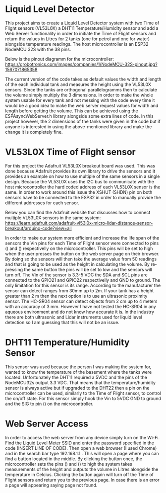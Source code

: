 # Liquid Level Detector

This project aims to create a Liquid Level Detector system with two Time of Flight sensors (VL53L0X) a DHT11 Temperature/Humidity sensor and add a Web Server functionality in order to initiate the Time of Flight sensors and return the values in Litres for 2 tanks (one for petrol and one for water) alongside temperature readings. The host microcontroller is an ESP32 NodeMCU 32S with the 38 pins.

Below is the pinout diagramm for the microcontroller:
https://grobotronics.com/images/companies/1/NodeMCU-32S-pinout.jpg?1567071865358

The current version of the code takes as default values the width and length of the each individual tank and measures the height using the VL53L0X sensors. Since the tanks are orthogonal parallelogramms then to calculate the volume simply multiply the 3 dimensions. In order to make the whole system usable for every tank and not messing with the code every time it would be a good idea to make the web server request values for width and length before getting the volume. This can be achieved using the ESPAsyncWebServer.h library alongside some extra lines of code. In this project however, the 2 dimensions of the tanks were given in the code but if anyone is interested in using the above-mentioned library and make the change it is completely fine.


# VL53L0X Time of Flight sensor

For this project the Adafruit VL53L0X breakout board was used. This was done because Adafruit provides its own library to drive the sensors and it provides an example on how to use multiple of the same sensors in a single design. Because the VL53L0X uses the I2C bus to communicate with the host microcontroller the hard coded address of each VL53L0X sensor is the same. In order to work around this issue the XSHUT (SHDN) pin on both sensors have to be connected to the ESP32 in order to manually provide the different addresses for each sensor. 

Below you can find the Adafruit website that discusses how to connect multiple VL53L0X sensors in the same system:
https://learn.adafruit.com/adafruit-vl53l0x-micro-lidar-distance-sensor-breakout/arduino-code?view=all

In order to make our system more efficient and increase the life span of the sensors the Vin pins for each Time of Flight sensor were connected to pins () and () respectivelly on the microcontroller. This pins will be set to high when the user presses the button on the web server page on their browser. By doing so the sensors will then take the average value from 50 readings and that is going to be used as the height in calculating the volume. By re-pressing the same button the pins will be set to low and the sensors will turn off. The Vin of the sensor is 3.3-5 VDC the SDA and SCL pins are connected to the GPIO21 and GPIO22 respectivelly and GND to ground. The only limitation for this sensor is its range. According to the manufacturer the sensor can detect ranges from 30mm up to 2m. If your tank has a height greater than 2 m then the next option is to use an ultrasonic proximity sensor. The HC-SR04 sensor can detect objects from 2 cm up to 4 meters with an accuracy of 3 mm. However I have not tested the HC-SR04 in any aqueous environment and do not know how accurate it is. In the industry there are both ultrasonic and Lidar instruments used for liquid level detection so I am guessing that this will not be an issue.

# DHT11 Temperature/Humidity Sensor

This sensor was used because the person I was making the system for, wanted to know the temperature of the basement where the tanks were located. Unfortunately the DHT11 required a 5VDC and the pins of the NodeMCU32s output 3.3 VDC. That means that the temperature/humidity sensor is always active but if upgraded to the DHT22 then a pin on the microcontroller can be used, similarly to the Time of Flight sensor, to control the on/off state. For this sensor simply hook the Vin to 5VDC GND to ground and the SIG to pin () on the microcontroller.

# Web Server Access

In order to access the web server from any device simply turn on the Wi-Fi. Find the Liquid Level Meter SSID and enter the password specified in the code (INSERT LINE OF CODE). Then open a web browser (I used Chrome) and in the search bar type 192.168.1.1 . This will open a page where you can find a button located in the middle. By clicking the button once, the microcontroller sets the pins () and () to high the system takes measurements of the height and outputs the volume in Litres alongside the temperature in Celcius. Clicking the button again will turn off the Time of Flight sensors and return you to the previous page. In case there is an error a page will appearing saying page not found.

